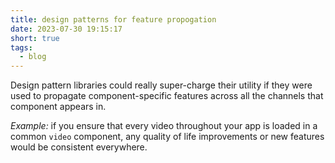 ```yaml
---
title: design patterns for feature propogation
date: 2023-07-30 19:15:17
short: true
tags:
  - blog
---
```


Design pattern libraries could really super-charge their utility if they were used to propagate component-specific features across all the channels that component appears in.

_Example:_ if you ensure that every video throughout your app is loaded in a common `video` component, any quality of life improvements or new features would be consistent everywhere.
